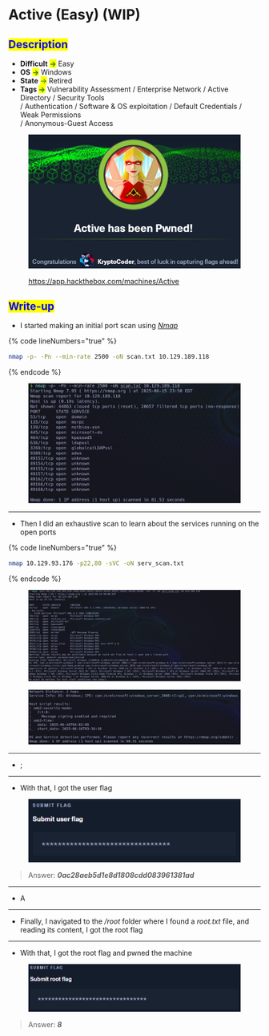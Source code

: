 # Active (Easy) (WIP)

## <mark style="color:blue;">Description</mark>

* **Difficult** <mark style="color:green;">**->**</mark> Easy
* **OS** <mark style="color:green;">**->**</mark> Windows
* **State** <mark style="color:green;">-></mark> Retired
* **Tags&#x20;**<mark style="color:green;">**->**</mark> Vulnerability Assessment
  &#x20;/ Enterprise Network / Active Directory
  &#x20;/ Security Tools
  \
  / Authentication
  &#x20;/ Software & OS exploitation / Default Credentials
  &#x20;/ Weak Permissions
  \
  / Anonymous-Guest Access

<figure><img src="../../.gitbook/assets/image (912).png" alt="" width="451"><figcaption><p><a href="https://app.hackthebox.com/machines/Active">https://app.hackthebox.com/machines/Active</a></p></figcaption></figure>

## <mark style="color:blue;">Write-up</mark>

* I started making an initial port scan using [_Nmap_](../../networks/tools-and-utilities.md#nmap)

{% code lineNumbers="true" %}
```bash
nmap -p- -Pn --min-rate 2500 -oN scan.txt 10.129.189.118
```
{% endcode %}

<figure><img src="../../.gitbook/assets/image (908).png" alt=""><figcaption></figcaption></figure>

***

* Then I did an exhaustive scan to learn about the services running on the open ports

{% code lineNumbers="true" %}
```bash
nmap 10.129.93.176 -p22,80 -sVC -oN serv_scan.txt
```
{% endcode %}

<figure><img src="../../.gitbook/assets/image (909).png" alt=""><figcaption></figcaption></figure>

<figure><img src="../../.gitbook/assets/image (910).png" alt=""><figcaption></figcaption></figure>

***

* ;



***

* With that, I got the user flag

<figure><img src="../../.gitbook/assets/image (757).png" alt=""><figcaption></figcaption></figure>

> Answer: _**0ac28aeb5d1e8d1808cdd083961381ad**_

***

* A



***

* Finally, I navigated to the _/root_ folder where I found a _root.txt_ file, and reading its content, I got the root flag



***

* With that, I got the root flag and pwned the machine

<figure><img src="../../.gitbook/assets/image (245) (1).png" alt=""><figcaption></figcaption></figure>

> Answer: _**8**_
